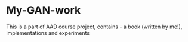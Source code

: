 # My-GAN-work
This is a part of AAD course project, contains - a book (written by me!), implementations and experiments
